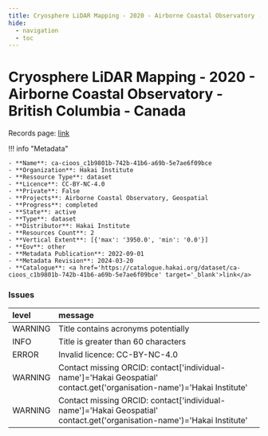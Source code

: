 ```yaml
---
title: Cryosphere LiDAR Mapping - 2020 - Airborne Coastal Observatory -British Columbia - Canada
hide:
  - navigation
  - toc
---
```


# Cryosphere LiDAR Mapping - 2020 - Airborne Coastal Observatory -British Columbia - Canada

Records page: <a href='https://catalogue.hakai.org/dataset/ca-cioos_c1b9801b-742b-41b6-a69b-5e7ae6f09bce' target='_blank'>link</a>

<div id='map'></div>

!!! info "Metadata"
    
    - **Name**: ca-cioos_c1b9801b-742b-41b6-a69b-5e7ae6f09bce 
    - **Organization**: Hakai Institute 
    - **Ressource Type**: dataset 
    - **Licence**: CC-BY-NC-4.0 
    - **Private**: False 
    - **Projects**: Airborne Coastal Observatory, Geospatial 
    - **Progress**: completed 
    - **State**: active 
    - **Type**: dataset 
    - **Distributor**: Hakai Institute 
    - **Resources Count**: 2 
    - **Vertical Extent**: [{'max': '3950.0', 'min': '0.0'}] 
    - **Eov**: other 
    - **Metadata Publication**: 2022-09-01 
    - **Metadata Revision**: 2024-03-20 
    - **Catalogue**: <a href='https://catalogue.hakai.org/dataset/ca-cioos_c1b9801b-742b-41b6-a69b-5e7ae6f09bce' target='_blank'>link</a> 

### Issues

| level   | message                                                                                                                 |
|:--------|:------------------------------------------------------------------------------------------------------------------------|
| WARNING | Title contains acronyms potentially                                                                                     |
| INFO    | Title is greater than 60 characters                                                                                     |
| ERROR   | Invalid licence: CC-BY-NC-4.0                                                                                           |
| WARNING | Contact missing ORCID: contact['individual-name']='Hakai Geospatial' contact.get('organisation-name')='Hakai Institute' |
| WARNING | Contact missing ORCID: contact['individual-name']='Hakai Geospatial' contact.get('organisation-name')='Hakai Institute' |

<script>
   document.addEventListener("DOMContentLoaded", function() {
    var map = L.map('map').setView([51.505, -125.09], 5);
    L.tileLayer('https://tile.openstreetmap.org/{z}/{x}/{y}.png', {
        maxZoom: 19,
        attribution: '&copy; <a href="http://www.openstreetmap.org/copyright">OpenStreetMap</a>'
    }).addTo(map);
    var geojsonFeature = {
        "type": "Feature",
        "properties": {
            "name" : "Cryosphere LiDAR Mapping - 2020 - Airborne Coastal Observatory -British Columbia - Canada"
        },
        "geometry": {'type': 'Polygon', 'coordinates': [[[-128.7, 48.22], [-120.8, 48.22], [-120.8, 52.39], [-128.7, 52.39], [-128.7, 48.22]]]}
    }
    L.geoJSON(geojsonFeature).addTo(map);
   })
</script>